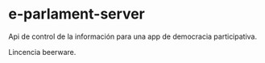 # e-parlament-server

Api de control de la información para una app de democracia participativa.

Lincencia beerware.